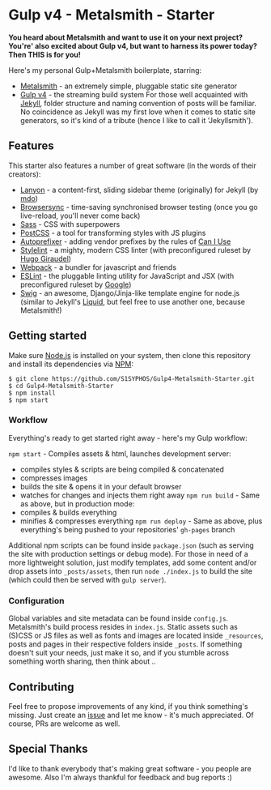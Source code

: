 # Gulp v4 - Metalsmith - Starter
**You heard about Metalsmith and want to use it on your next project? You're' also excited about Gulp v4, but want to harness its power today? Then THIS is for you!**

Here's my personal Gulp+Metalsmith boilerplate, starring:
- [Metalsmith](http://www.metalsmith.io/) - an extremely simple, pluggable static site generator
- [Gulp v4](http://gulpjs.com/) - the streaming build system
For those well acquainted with [Jekyll](http://jekyllrb.com/), folder structure and naming convention of posts will be familiar. No coincidence as Jekyll was my first love when it comes to static site generators, so it's kind of a tribute (hence I like to call it 'Jekyllsmith').

## Features
This starter also features a number of great software (in the words of their creators):
- [Lanyon](http://lanyon.getpoole.com/) - a content-first, sliding sidebar theme (originally) for Jekyll (by [mdo](http://mdo.fm))
- [Browsersync](https://www.browsersync.io/) - time-saving synchronised browser testing (once you go live-reload, you'll never come back)
- [Sass](http://sass-lang.com/) - CSS with superpowers
- [PostCSS](https://github.com/postcss/postcss) - a tool for transforming styles with JS plugins
- [Autoprefixer](https://github.com/postcss/autoprefixer) - adding vendor prefixes by the rules of [Can I Use](http://caniuse.com/)
- [Stylelint](http://stylelint.io/) - a mighty, modern CSS linter (with preconfigured ruleset by [Hugo Giraudel](https://sass-guidelin.es/))
- [Webpack](https://webpack.github.io/) - a bundler for javascript and friends
- [ESLint](http://eslint.org/) - the pluggable linting utility for JavaScript and JSX (with preconfigured ruleset by [Google](https://github.com/google/eslint-config-google))
- [Swig](https://github.com/paularmstrong/swig) - an awesome, Django/Jinja-like template engine for node.js (similar to Jekyll's [Liquid](http://shopify.github.io/liquid/), but feel free to use another one, because Metalsmith!)

## Getting started
Make sure [Node.js](http://nodejs.org/) is installed on your system, then clone this repository and install its dependencies via [NPM](https://npmjs.org/):

```
$ git clone https://github.com/S1SYPHOS/Gulp4-Metalsmith-Starter.git
$ cd Gulp4-Metalsmith-Starter
$ npm install
$ npm start
```

### Workflow
Everything's ready to get started right away - here's my Gulp workflow:

`npm start` - Compiles assets & html, launches development server:
- compiles styles & scripts are being compiled & concatenated
- compresses images
- builds the site & opens it in your default browser
- watches for changes and injects them right away
`npm run build` - Same as above, but in production mode:
- compiles & builds everything
- minifies & compresses everything
`npm run deploy` - Same as above, plus everything's being pushed to your repositories' `gh-pages` branch

Additional npm scripts can be found inside `package.json` (such as serving the site with production settings or debug mode). For those in need of a more lightweight solution, just modify templates, add some content and/or drop assets into `_posts/assets`, then run `node ./index.js` to build the site (which could then be served with `gulp server`).

### Configuration
Global variables and site metadata can be found inside `config.js`. Metalsmith's build process resides in `index.js`. Static assets such as (S)CSS or JS files as well as fonts and images are located inside `_resources`, posts and pages in their respective folders inside `_posts`. If something doesn't suit your needs, just make it so, and if you stumble across something worth sharing, then think about ..

## Contributing
Feel free to propose improvements of any kind, if you think something's missing. Just create an [issue](https://github.com/S1SYPHOS/Gulp4-Metalsmith-Starter/issues) and let me know - it's much appreciated. Of course, PRs are welcome as well.

## Special Thanks
I'd like to thank everybody that's making great software - you people are awesome. Also I'm always thankful for feedback and bug reports :)
